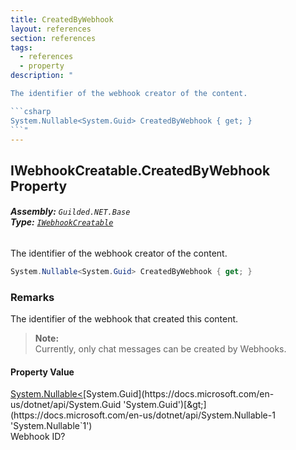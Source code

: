 ```yaml
---
title: CreatedByWebhook
layout: references
section: references
tags:
  - references
  - property
description: "

The identifier of the webhook creator of the content.

```csharp
System.Nullable<System.Guid> CreatedByWebhook { get; }
```"
---
```


## IWebhookCreatable.CreatedByWebhook Property
###### **Assembly:** `Guilded.NET.Base`<br/>**Type:** [`IWebhookCreatable`](IWebhookCreatable 'Guilded.NET.Base.Content.IWebhookCreatable')

The identifier of the webhook creator of the content.

```csharp
System.Nullable<System.Guid> CreatedByWebhook { get; }
```

### Remarks
  
The identifier of the webhook that created this content.  
> **Note:**    
> Currently, only chat messages can be created by Webhooks.

#### Property Value
[System.Nullable&lt;](https://docs.microsoft.com/en-us/dotnet/api/System.Nullable-1 'System.Nullable`1')[System.Guid](https://docs.microsoft.com/en-us/dotnet/api/System.Guid 'System.Guid')[&gt;](https://docs.microsoft.com/en-us/dotnet/api/System.Nullable-1 'System.Nullable`1')  
Webhook ID?